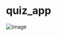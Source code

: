 # quiz_app

![image](https://github.com/user-attachments/assets/fa41c33d-4bb3-4c9d-9688-33f021828e3f)

